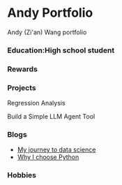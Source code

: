 # Andy Portfolio
Andy (Zi'an) Wang portfolio 

### Education:High school student

### Rewards

### Projects
Regression Analysis

Build a Simple LLM Agent Tool

### Blogs
- [My journey to data science](blog/My_journey_to_data_science.html)
- [Why I choose Python](blog/Why_I_choose_python.html)
### Hobbies
